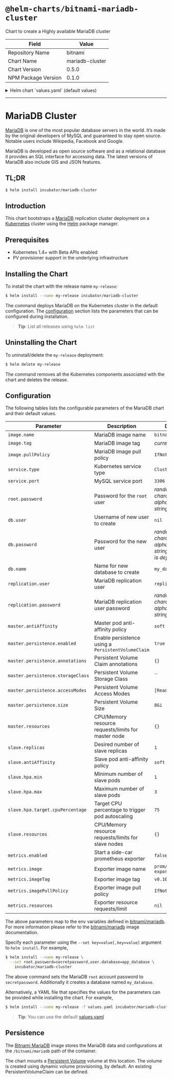 # `@helm-charts/bitnami-mariadb-cluster`

Chart to create a Highly available MariaDB cluster

| Field               | Value           |
| ------------------- | --------------- |
| Repository Name     | bitnami         |
| Chart Name          | mariadb-cluster |
| Chart Version       | 0.5.0           |
| NPM Package Version | 0.1.0           |

<details>

<summary>Helm chart `values.yaml` (default values)</summary>

```yaml
## Bitnami MariaDB image
image:
  name: bitnami/mariadb
  tag: 10.1.28-r2
  pullPolicy: IfNotPresent

service:
  ## Kubernetes service type
  type: ClusterIP
  port: 3306

root:
  ## MariaDB admin password
  ## ref: https://github.com/bitnami/bitnami-docker-mariadb#setting-the-root-password-on-first-run
  ##
  password:

db:
  ## MariaDB username and password
  ## ref: https://github.com/bitnami/bitnami-docker-mariadb#creating-a-database-user-on-first-run
  ##
  user:
  password:
  ## Database to create
  ## ref: https://github.com/bitnami/bitnami-docker-mariadb#creating-a-database-on-first-run
  ##
  name: my_database

replication:
  ## MariaDB replication user
  ## ref: https://github.com/bitnami/bitnami-docker-mariadb#setting-up-a-replication-cluster
  ##
  user: replicator
  ## MariaDB replication user password
  ## ref: https://github.com/bitnami/bitnami-docker-mariadb#setting-up-a-replication-cluster
  ##
  password:

master:
  antiAffinity: soft
  ## Enable persistence using Persistent Volume Claims
  ## ref: http://kubernetes.io/docs/user-guide/persistent-volumes/
  ##
  persistence:
    ## If true, use a Persistent Volume Claim, If false, use emptyDir
    ##
    enabled: true
    ## Persistent Volume Storage Class
    ## If defined, storageClassName: <storageClass>
    ## If set to "-", storageClassName: "", which disables dynamic provisioning
    ## If undefined (the default) or set to null, no storageClassName spec is
    ##   set, choosing the default provisioner.  (gp2 on AWS, standard on
    ##   GKE, AWS & OpenStack)
    ##
    # storageClass: "-"
    ## Persistent Volume Claim annotations
    ##
    annotations:
    ## Persistent Volume Access Mode
    ##
    accessModes:
      - ReadWriteOnce
    ## Persistent Volume size
    ##
    size: 8Gi
  ## Configure master resource requests and limits
  ## ref: http://kubernetes.io/docs/user-guide/compute-resources/
  ##
  resources: {}

slave:
  replicas: 1
  antiAffinity: soft
  hpa:
    min: 1
    max: 3
    target:
      cpuPercentage: 75
  ## Configure slave resource requests and limits
  ## ref: http://kubernetes.io/docs/user-guide/compute-resources/
  ##
  resources: {}

metrics:
  enabled: false
  image: prom/mysqld-exporter
  imageTag: v0.10.0
  imagePullPolicy: IfNotPresent
  resources: {}
  annotations:
    prometheus.io/scrape: 'true'
    prometheus.io/port: '9104'
```

</details>

---

# MariaDB Cluster

[MariaDB](https://mariadb.org) is one of the most popular database servers in the world. It’s made by the original developers of MySQL and guaranteed to stay open source. Notable users include Wikipedia, Facebook and Google.

MariaDB is developed as open source software and as a relational database it provides an SQL interface for accessing data. The latest versions of MariaDB also include GIS and JSON features.

## TL;DR

```bash
$ helm install incubator/mariadb-cluster
```

## Introduction

This chart bootstraps a [MariaDB](https://github.com/bitnami/bitnami-docker-mariadb) replication cluster deployment on a [Kubernetes](http://kubernetes.io) cluster using the [Helm](https://helm.sh) package manager.

## Prerequisites

- Kubernetes 1.4+ with Beta APIs enabled
- PV provisioner support in the underlying infrastructure

## Installing the Chart

To install the chart with the release name `my-release`:

```bash
$ helm install --name my-release incubator/mariadb-cluster
```

The command deploys MariaDB on the Kubernetes cluster in the default configuration. The [configuration](#configuration) section lists the parameters that can be configured during installation.

> **Tip**: List all releases using `helm list`

## Uninstalling the Chart

To uninstall/delete the `my-release` deployment:

```bash
$ helm delete my-release
```

The command removes all the Kubernetes components associated with the chart and deletes the release.

## Configuration

The following tables lists the configurable parameters of the MariaDB chart and their default values.

| Parameter                         | Description                                         | Default                                                           |
| --------------------------------- | --------------------------------------------------- | ----------------------------------------------------------------- |
| `image.name`                      | MariaDB image name                                  | `bitnami/mariadb`                                                 |
| `image.tag`                       | MariaDB image tag                                   | _current version_                                                 |
| `image.pullPolicy`                | MariaDB image pull policy                           | `IfNotPresent`                                                    |
| `service.type`                    | Kubernetes service type                             | `ClusterIP`                                                       |
| `service.port`                    | MySQL service port                                  | `3306`                                                            |
| `root.password`                   | Password for the `root` user                        | _random 10 character alphanumeric string_                         |
| `db.user`                         | Username of new user to create                      | `nil`                                                             |
| `db.password`                     | Password for the new user                           | _random 10 character alphanumeric string if `db.user` is defined_ |
| `db.name`                         | Name for new database to create                     | `my_database`                                                     |
| `replication.user`                | MariaDB replication user                            | `replicator`                                                      |
| `replication.password`            | MariaDB replication user password                   | _random 10 character alphanumeric string_                         |
| `master.antiAffinity`             | Master pod anti-affinity policy                     | `soft`                                                            |
| `master.persistence.enabled`      | Enable persistence using a `PersistentVolumeClaim`  | `true`                                                            |
| `master.persistence.annotations`  | Persistent Volume Claim annotations                 | `{}`                                                              |
| `master.persistence.storageClass` | Persistent Volume Storage Class                     | ``                                                                |
| `master.persistence.accessModes`  | Persistent Volume Access Modes                      | `[ReadWriteOnce]`                                                 |
| `master.persistence.size`         | Persistent Volume Size                              | `8Gi`                                                             |
| `master.resources`                | CPU/Memory resource requests/limits for master node | `{}`                                                              |
| `slave.replicas`                  | Desired number of slave replicas                    | `1`                                                               |
| `slave.antiAffinity`              | Slave pod anti-affinity policy                      | `soft`                                                            |
| `slave.hpa.min`                   | Minimum number of slave pods                        | `1`                                                               |
| `slave.hpa.max`                   | Maximum number of slave pods                        | `3`                                                               |
| `slave.hpa.target.cpuPercentage`  | Target CPU percentage to trigger pod autoscaling    | `75`                                                              |
| `slave.resources`                 | CPU/Memory resource requests/limits for slave nodes | `{}`                                                              |
| `metrics.enabled`                 | Start a side-car prometheus exporter                | `false`                                                           |
| `metrics.image`                   | Exporter image name                                 | `prom/mysqld-exporter`                                            |
| `metrics.imageTag`                | Exporter image tag                                  | `v0.10.0`                                                         |
| `metrics.imagePullPolicy`         | Exporter image pull policy                          | `IfNotPresent`                                                    |
| `metrics.resources`               | Exporter resource requests/limit                    | `nil`                                                             |

The above parameters map to the env variables defined in [bitnami/mariadb](http://github.com/bitnami/bitnami-docker-mariadb). For more information please refer to the [bitnami/mariadb](http://github.com/bitnami/bitnami-docker-mariadb) image documentation.

Specify each parameter using the `--set key=value[,key=value]` argument to `helm install`. For example,

```bash
$ helm install --name my-release \
  --set root.password=secretpassword,user.database=app_database \
    incubator/mariadb-cluster
```

The above command sets the MariaDB `root` account password to `secretpassword`. Additionally it creates a database named `my_database`.

Alternatively, a YAML file that specifies the values for the parameters can be provided while installing the chart. For example,

```bash
$ helm install --name my-release -f values.yaml incubator/mariadb-cluster
```

> **Tip**: You can use the default [values.yaml](values.yaml)

## Persistence

The [Bitnami MariaDB](https://github.com/bitnami/bitnami-docker-mariadb) image stores the MariaDB data and configurations at the `/bitnami/mariadb` path of the container.

The chart mounts a [Persistent Volume](kubernetes.io/docs/user-guide/persistent-volumes/) volume at this location. The volume is created using dynamic volume provisioning, by default. An existing PersistentVolumeClaim can be defined.
